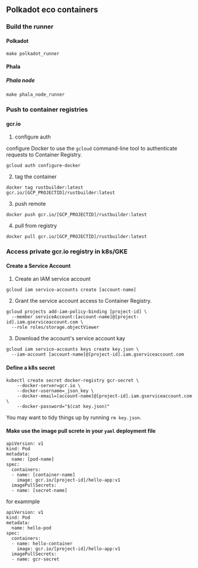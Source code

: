 ## Polkadot eco containers

### Build the runner

#### Polkadot

```shell
make polkadot_runner
```

#### Phala

##### Phala node

```shell
make phala_node_runner
```

### Push to container registries

#### gcr.io

1. configure auth

configure Docker to use the `gcloud` command-line tool to authenticate requests to Container Registry.

```shell
gcloud auth configure-docker
```

2. tag the container

```
docker tag rustbuilder:latest gcr.io/[GCP_PROJECTID]/rustbuilder:latest
```

3. push remote

```
docker push gcr.io/[GCP_PROJECTID]/rustbuilder:latest
```

4. pull from registry

```
docker pull gcr.io/[GCP_PROJECTID]/rustbuilder:latest
```

### Access private gcr.io registry in k8s/GKE

#### Create a Service Account

1. Create an IAM service account

```
gcloud iam service-accounts create [account-name]
```

2. Grant the service account access to Container Registry.

```
gcloud projects add-iam-policy-binding [project-id] \
  --member serviceAccount:[account-name]@[project-id].iam.gserviceaccount.com \
  --role roles/storage.objectViewer
```

3. Download the account's service account kay

```
gcloud iam service-accounts keys create key.json \
  --iam-account [account-name]@[project-id].iam.gserviceaccount.com
```

#### Define a k8s secret

```
kubectl create secret docker-registry gcr-secret \
    --docker-server=gcr.io \
    --docker-username=_json_key \
    --docker-email=[account-name]@[project-id].iam.gserviceaccount.com \
    --docker-password="$(cat key.json)"
```

You may want to tidy things up by running `rm key.json`.

#### Make use the image pull screte in your `yaml` deployment file

```
apiVersion: v1
kind: Pod
metadata:
  name: [pod-name]
spec:
  containers:
  - name: [container-name]
    image: gcr.io/[project-id]/hello-app:v1
  imagePullSecrets:
  - name: [secret-name]
```

for exammple

```
apiVersion: v1
kind: Pod
metadata:
  name: hello-pod
spec:
  containers:
  - name: hello-container
    image: gcr.io/[project-id]/hello-app:v1
  imagePullSecrets:
  - name: gcr-secret
```